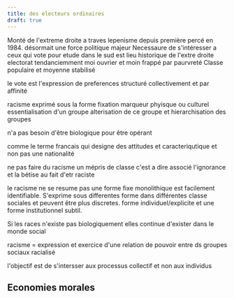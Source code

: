 ```yaml
---
title: des electeurs ordinaires
draft: true
---
```


Monté de l'extreme droite a traves lepenisme depuis première percé en 1984. désormait une force politique majeur
Necessaure de s'intéresser a ceux qui vote pour
etude dans le sud est lieu historique de l'extre droite
electorat tendanciemment moi ouvrier et moin frappé par paurvreté
Classe populaire et moyenne stabilisé

le vote est l'expression de preferences structuré collectivement et par affinité

racisme exprimé sous la forme
fixation marqueur phyisque ou culturel
essentialisation d'un groupe
alterisation de ce groupe
et hierarchisation des groupes

n'a pas besoin d'être biologique pour être opérant

comme le terme francais qui designe des attitudes et caracteriqutique et non pas une nationalité

ne pas faire du racisme un mépris de classe c'est a dire associé l'ignorance et la bétise au fait d'etr raciste

le racisme ne se resume pas une forme fixe monolithique est facilement identifiable.
S'exprime sous differentes forme dans différentes classe sociales et peuvent être plus discretes.
forme individuel/explicite et une forme institutionnel subtil.

Si les races n'existe pas biologiquement elles continue d'exister dans le monde social

racisme = expression et exercice d'une relation de pouvoir entre ds groupes sociaux racialisé

l'objectif est de s'intersser aux processus collectif et non aux individus

## Economies morales
